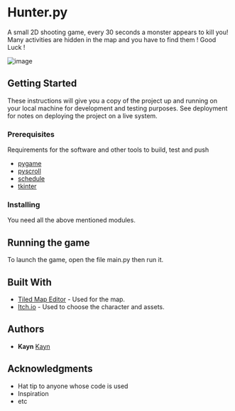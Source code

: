 # Hunter.py

A small 2D shooting game, every 30 seconds a monster appears to kill you! Many activities are hidden in the map and you have to find them !
Good Luck !


![image](https://user-images.githubusercontent.com/96729560/200841810-076674b1-cab5-4048-8dda-52c627e5b3eb.png)

## Getting Started

These instructions will give you a copy of the project up and running on
your local machine for development and testing purposes. See deployment
for notes on deploying the project on a live system.

### Prerequisites

Requirements for the software and other tools to build, test and push 
- [pygame](https://pypi.org/project/pygame/)
- [pyscroll](https://pypi.org/project/pyscroll/)
- [schedule](https://pypi.org/project/schedule/)
- [tkinter]()

### Installing
You need all the above mentioned modules.

## Running the game

To launch the game, open the file main.py then run it.


## Built With

  - [Tiled Map Editor](https://www.mapeditor.org/) - Used
    for the map.
  - [Itch.io](https://itch.io/) - Used to choose
    the character and assets.

## Authors

  - **Kayn** 
    [Kayn](https://github.com/IKojiI)
## Acknowledgments

  - Hat tip to anyone whose code is used
  - Inspiration
  - etc
